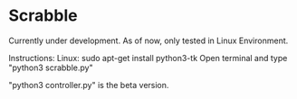 # Scrabble
Currently under development.
As of now, only tested in Linux Environment.

Instructions:
Linux:
sudo apt-get install python3-tk
Open terminal and type "python3 scrabble.py"

"python3 controller.py" is the beta version.
